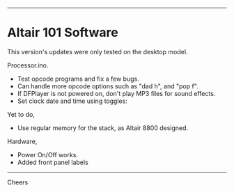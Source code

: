 --------------------------------------------------------------------------------
# Altair 101 Software

This version's updates were only tested on the desktop model.

Processor.ino.
+ Test opcode programs and fix a few bugs.
+ Can handle more opcode options such as "dad h", and "pop f".
+ If DFPlayer is not powered on, don't play MP3 files for sound effects.
+ Set clock date and time using toggles:

Yet to do,
+ Use regular memory for the stack, as Altair 8800 designed.

Hardware,
+ Power On/Off works.
+ Added front panel labels

--------------------------------------------------------------------------------
Cheers